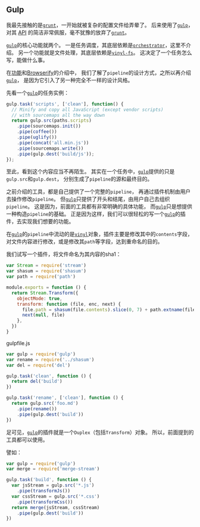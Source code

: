 ## Gulp
我最先接触的是[`grunt`]，一开始就被复杂的配置文件给弄晕了。
后来使用了[`gulp`]，对其
[API](https://github.com/gulpjs/gulp/blob/master/docs/API.md)
的简洁非常佩服，毫不犹豫的放弃了[`grunt`]。

[`gulp`]的核心功能就两个。
一是任务调度，其底层依赖是[`orchestrator`]，这里不介绍。
另一个功能就是文件处理，其底层依赖是[`vinyl-fs`]。
这决定了一个任务怎么写，能做什么事。

在[功能](tools.md)和[Browserify](browserify.md)的介绍中，
我们了解了`pipeline`的设计方式，之所以再介绍[`gulp`]，
是因为它引入了另一种完全不一样的设计风格。

先看一个[`gulp`]的任务实例：

```js
gulp.task('scripts', ['clean'], function() {
  // Minify and copy all JavaScript (except vendor scripts)
  // with sourcemaps all the way down
  return gulp.src(paths.scripts)
    .pipe(sourcemaps.init())
    .pipe(coffee())
    .pipe(uglify())
    .pipe(concat('all.min.js'))
    .pipe(sourcemaps.write())
    .pipe(gulp.dest('build/js'));
});

```

至此，看到这个内容应当不再陌生。
其实在一个任务中，[`gulp`]提供的只是`gulp.src`和`gulp.dest`，
分别生成了`pipeline`的源和最终目的。

之前介绍的工具，都是自己提供了一个完整的`pipeline`，
再通过插件机制由用户去操作修改`pipeline`。
但[`gulp`]只提供了开头和结尾，由用户自己去组织`pipeline`。
这是因为，前面的工具都有非常明确的具体功能，
而[`gulp`]只是想提供一种构造`pipeline`的基础。
正是因为这样，我们可以很轻松的写一个[`gulp`]的插件，去实现我们想要的功能。

在[`gulp`]的`pipeline`中流动的是[`vinyl`]对象，插件主要是修改其中的`contents`字段，
对文件内容进行修改，或是修改其`path`等字段，达到重命名的目的。

我们试写一个插件，将文件命名为其内容的sha1：

```js
var Stream = require('stream')
var shasum = require('shasum')
var path = require('path')

module.exports = function () {
  return Stream.Transform({
    objectMode: true,
    transform: function (file, enc, next) {
      file.path = shasum(file.contents).slice(0, 7) + path.extname(file.path)
      next(null, file)
    },
  })
}

```

gulpfile.js

```js
var gulp = require('gulp')
var rename = require('../shasum')
var del = require('del')

gulp.task('clean', function () {
  return del('build')
})

gulp.task('rename', ['clean'], function () {
  return gulp.src('foo.md')
    .pipe(rename())
    .pipe(gulp.dest('build'))
})

```

足可见，[`gulp`]的插件就是一个`Duplex`（包括`Transform`）对象。
所以，前面提到的工具都可以使用。

譬如：

```js
var gulp = require('gulp')
var merge = require('merge-stream')

gulp.task('build', function () {
  var jsStream = gulp.src('*.js')
    .pipe(transformJs())
  var cssStream = gulp.src('*.css')
    .pipe(transformCss())
  return merge(jsStream, cssStream)
    .pipe(gulp.dest('build'))
})

```


[`gulp`]: https://github.com/gulpjs/gulp
[`grunt`]: https://github.com/gruntjs/grunt
[`orchestrator`]: https://github.com/orchestrator/orchestrator
[`vinyl-fs`]: https://github.com/gulpjs/vinyl-fs
[`vinyl`]: https://github.com/gulpjs/vinyl

